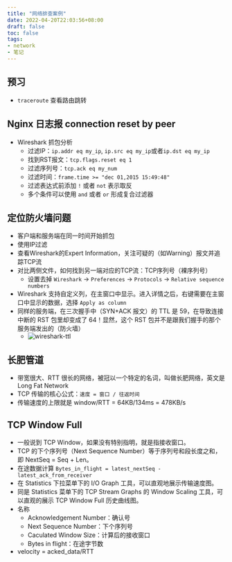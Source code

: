 ```yaml
---
title: "网络排查案例"
date: 2022-04-20T22:03:56+08:00
draft: false
toc: false
tags:
- network
- 笔记
---
```


## 预习
* `traceroute` 查看路由跳转

## Nginx 日志报 connection reset by peer
* Wireshark 抓包分析 
  * 过滤IP：`ip.addr eq my_ip`, `ip.src eq my_ip`或者`ip.dst eq my_ip`
  * 找到RST报文：`tcp.flags.reset eq 1`
  * 过滤序列号：`tcp.ack eq my_num`
  * 过滤时间：`frame.time >= "dec 01,2015 15:49:48"`
  * 过滤表达式前添加 `!` 或者 `not` 表示取反
  * 多个条件可以使用 `and` 或者 `or` 形成复合过滤器

## 定位防火墙问题
* 客户端和服务端在同一时间开始抓包
* 使用IP过滤
* 查看Wireshark的Expert Information，关注可疑的（如Warning）报文并追踪TCP流
* 对比两侧文件，如何找到另一端对应的TCP流：TCP序列号（裸序列号）
  * 设置去掉 `Wireshark` -> `Preferences` -> `Protocols` -> `Relative sequence numbers`
* Wireshark 支持自定义列，在主窗口中显示。进入详情之后，右键需要在主窗口中显示的数据，选择 `Apply as column`
* 同样的服务端，在三次握手中（SYN+ACK 报文）的 TTL 是 59，在导致连接中断的 RST 包里却变成了 64！显然，这个 RST 包并不是跟我们握手的那个服务端发出的（防火墙）
  * ![wireshark-ttl](/images/network_learn_wireshark_ttl.png)

## 长肥管道
* 带宽很大、RTT 很长的网络，被冠以一个特定的名词，叫做长肥网络，英文是 Long Fat Network
* TCP 传输的核心公式：`速度 = 窗口 / 往返时间`
* 传输速度的上限就是 window/RTT = 64KB/134ms = 478KB/s

## TCP Window Full
* 一般说到 TCP Window，如果没有特别指明，就是指接收窗口。
* TCP 的下个序列号（Next Sequence Number）等于序列号和段长度之和，即 NextSeq = Seq + Len。
* 在途数据计算 `Bytes_in_flight = latest_nextSeq - latest_ack_from_receiver`
* 在 Statistics 下拉菜单下的 I/O Graph 工具，可以直观地展示传输速度图。
* 同是 Statistics 菜单下的 TCP Stream Graphs 的 Window Scaling 工具，可以直观的展示 TCP Window Full 历史曲线图。
* 名称
  * Acknowledgement Number：确认号
  * Next Sequence Number：下个序列号
  * Caculated Window Size：计算后的接收窗口
  * Bytes in flight：在途字节数
* velocity = acked_data/RTT